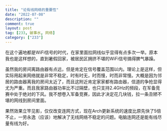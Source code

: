 ```yaml
---
title: "论有线网络的重要性"
date: "2022-07-08"
description: ""
comment: true
layout: post
tag: [233, 破事水, 网络]
category: ["233"]
---
```


在这个遍地都是WiFi信号的时代，在家里面拉网线似乎显得有点多次一举。原本我也是这样想的，直到暑假回家，被居民区拥挤不堪的WiFi信号搞得脾气暴躁。

虽然我的房间离路由器有点远，但是肯定在信号覆盖范围以内。理论上是这样，但实际用起来网络就是非常不稳定，时有时无，时而慢，时而非常慢。大概是因为邻居的路由器离我的房间太近了，而且这附近肯定家家都有路由器，信道的争抢显得尤为严重。而且我家路由器功率比不过隔壁，也只支持2.4GHz的频段，在军备竞赛中处于绝对的下风。我不想卷入军备竞赛，因此才决定花几块钱，拉一条丑陋不堪的网线到房间里面。

果然效果立竿见影，仅仅改变连网方式，现在Arch更新系统的速度比原先快了5倍不止，一劳永逸（应该）地解决了无线网络不稳定的问题。电脑连网还是能有线尽量有线为好。
